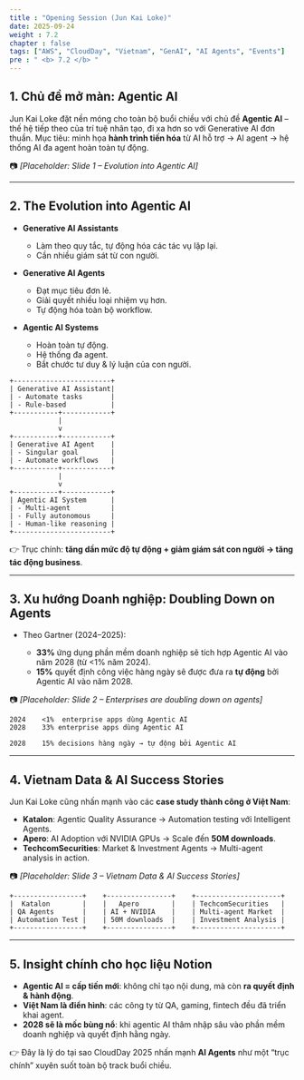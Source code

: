 ```yaml
---
title : "Opening Session (Jun Kai Loke)"
date: 2025-09-24
weight : 7.2
chapter : false
tags: ["AWS", "CloudDay", "Vietnam", "GenAI", "AI Agents", "Events"]
pre : " <b> 7.2 </b> "
---
```


## 1. Chủ đề mở màn: Agentic AI

Jun Kai Loke đặt nền móng cho toàn bộ buổi chiều với chủ đề **Agentic AI** – thế hệ tiếp theo của trí tuệ nhân tạo, đi xa hơn so với Generative AI đơn thuần.
Mục tiêu: minh họa **hành trình tiến hóa** từ AI hỗ trợ → AI agent → hệ thống AI đa agent hoàn toàn tự động.

📷 *\[Placeholder: Slide 1 – Evolution into Agentic AI]*

---

## 2. The Evolution into Agentic AI

* **Generative AI Assistants**

  * Làm theo quy tắc, tự động hóa các tác vụ lặp lại.
  * Cần nhiều giám sát từ con người.

* **Generative AI Agents**

  * Đạt mục tiêu đơn lẻ.
  * Giải quyết nhiều loại nhiệm vụ hơn.
  * Tự động hóa toàn bộ workflow.

* **Agentic AI Systems**

  * Hoàn toàn tự động.
  * Hệ thống đa agent.
  * Bắt chước tư duy & lý luận của con người.

```cli
+------------------------+
| Generative AI Assistant|
| - Automate tasks       |
| - Rule-based           |
+-----------+------------+
            |
            v
+-----------+------------+
| Generative AI Agent    |
| - Singular goal        |
| - Automate workflows   |
+-----------+------------+
            |
            v
+-----------+------------+
| Agentic AI System      |
| - Multi-agent          |
| - Fully autonomous     |
| - Human-like reasoning |
+------------------------+
```

👉 Trục chính: **tăng dần mức độ tự động + giảm giám sát con người → tăng tác động business**.

---

## 3. Xu hướng Doanh nghiệp: Doubling Down on Agents

* Theo Gartner (2024–2025):

  * **33%** ứng dụng phần mềm doanh nghiệp sẽ tích hợp Agentic AI vào năm 2028 (từ <1% năm 2024).
  * **15%** quyết định công việc hàng ngày sẽ được đưa ra **tự động** bởi Agentic AI vào năm 2028.

📷 *\[Placeholder: Slide 2 – Enterprises are doubling down on agents]*

```cli
2024    <1%  enterprise apps dùng Agentic AI
2028    33% enterprise apps dùng Agentic AI

2028    15% decisions hàng ngày → tự động bởi Agentic AI
```

---

## 4. Vietnam Data & AI Success Stories

Jun Kai Loke cũng nhấn mạnh vào các **case study thành công ở Việt Nam**:

* **Katalon**: Agentic Quality Assurance → Automation testing với Intelligent Agents.
* **Apero**: AI Adoption với NVIDIA GPUs → Scale đến **50M downloads**.
* **TechcomSecurities**: Market & Investment Agents → Multi-agent analysis in action.

📷 *\[Placeholder: Slide 3 – Vietnam Data & AI Success Stories]*

```cli
+-----------------+    +----------------+    +---------------------+
|  Katalon        |    |   Apero        |    | TechcomSecurities   |
| QA Agents       |    | AI + NVIDIA    |    | Multi-agent Market  |
| Automation Test |    | 50M downloads  |    | Investment Analysis |
+-----------------+    +----------------+    +---------------------+
```

---

## 5. Insight chính cho học liệu Notion

* **Agentic AI = cấp tiến mới**: không chỉ tạo nội dung, mà còn **ra quyết định & hành động**.
* **Việt Nam là điển hình**: các công ty từ QA, gaming, fintech đều đã triển khai agent.
* **2028 sẽ là mốc bùng nổ**: khi agentic AI thâm nhập sâu vào phần mềm doanh nghiệp và quyết định hằng ngày.

👉 Đây là lý do tại sao CloudDay 2025 nhấn mạnh **AI Agents** như một “trục chính” xuyên suốt toàn bộ track buổi chiều.

